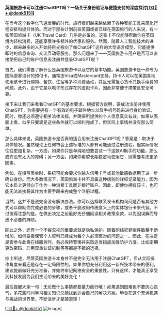 **英国旅游卡可以注册ChatGPT吗？一场关于身份验证与便捷支付的深度探讨[[TG💪+ @donk5151](https://t.me/s/donk5151)]**

在当今这个数字化飞速发展的时代，旅行者们越来越依赖于各种智能工具来简化行程安排和提升体验。而对于那些计划前往英国或者已经在英国旅行的人来说，有一张英国旅游卡（UK Travel Card）几乎是必备的。这张卡不仅能够帮助你在英国境内轻松消费，还能享受许多额外的优惠和服务。然而，随着人工智能技术的进步，越来越多的人开始将目光投向了像ChatGPT这样的大型语言模型，它能提供即时的信息查询、交流互动等服务。那么问题来了——英国旅游卡用户是否可以直接使用自己的账户信息去注册并登录ChatGPT呢？

首先，我们需要了解什么是英国旅游卡以及它的基本功能。英国旅游卡是一种专为国际游客设计的预付卡，通常由Visa或Mastercard支持。持卡人可以在英国各地使用该卡进行购物、餐饮、住宿等多种消费活动，并且无需担心货币兑换手续费的问题。此外，由于它是以电子形式存在的虚拟卡片，因此非常便于携带且安全可靠。

接下来让我们来看看ChatGPT的基本要求。根据官方说明，要成功注册并使用ChatGPT，你需要拥有一个有效的电子邮件地址以及手机号码来进行身份验证。同时，你还必须遵守相关法律法规，并确保所提供的个人信息真实有效。如果从表面上看，似乎只要满足这些条件就可以顺利完成了，但实际上事情并没有那么简单。

那么具体来说，英国旅游卡是否真的适合用来注册ChatGPT呢？答案是：取决于具体情况。虽然理论上任何符合上述标准的人都有可能通过注册流程，但实际情况往往更加复杂。一方面，如果你只是单纯地想要尝试一下这款AI助手的功能，那么或许没有太大的障碍；另一方面，如果你希望长期稳定地使用它，则需要考虑更多因素。

例如，在填写表单时，系统可能会要求你输入信用卡号或其他敏感数据用于进一步确认身份。而大多数情况下，英国旅游卡并不具备这种级别的详细记录能力，因为它本质上更倾向于作为一种消费工具而非银行账户。因此，即使你拥有该卡，也可能无法直接将其作为主要手段来完成整个注册过程。

当然，这并不是说完全没有解决办法。你可以选择联系发卡机构询问是否有其他方式可以帮助你完成必要的步骤，或者干脆改用传统意义上的实体银行卡来代替。不过值得注意的是，在做出决定之前最好先仔细阅读相关政策条款，以免因误解而导致不必要的麻烦。

除此之外，还有一个不容忽视的重要点就是隐私保护。随着网络犯罪案件数量不断增加，如何妥善保管个人资料已经成为每个人必须面对的问题之一。因此，在决定是否参与此类在线服务时，务必保持警惕并采取适当措施加强防护力度。比如定期更改密码、启用双重认证机制等等都是不错的选择。

综上所述，尽管英国旅游卡本身并不是完全无法用于注册ChatGPT，但从实际操作角度来看还是存在一定局限性的。如果你想充分利用这一新兴技术带来的便利，建议提前做好充分准备，并始终牢记网络安全的重要性。只有这样，才能真正享受到科技发展为我们生活带来的美好变化！

最后提醒大家一句：无论做什么事情都要量力而行哦！如果遇到困难也不要灰心丧气，多花些时间学习相关知识总能找到适合自己的解决方案。毕竟在这个充满机遇与挑战的世界里，不断进步才是硬道理！

[[TG💪+ @donk5151](https://t.me/s/donk5151) ![Image](https://i.postimg.cc/rwNCRYN7/Snipaste-2025-04-30-17-27-05.png)]
